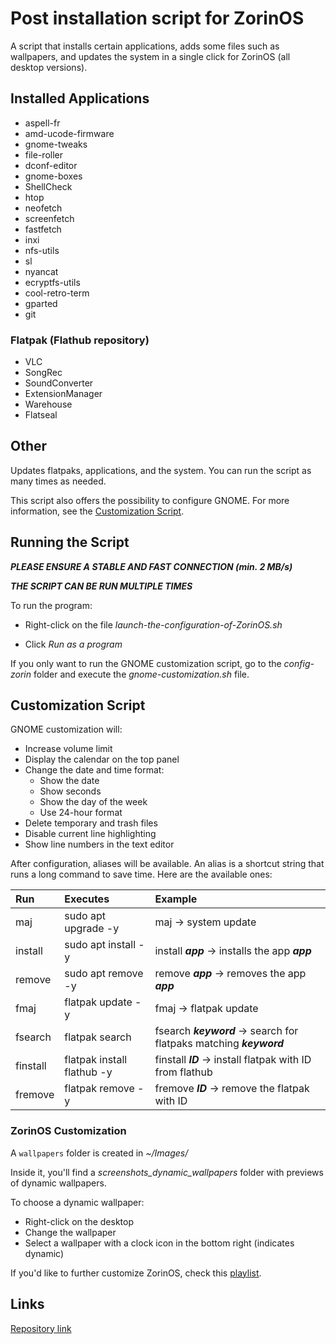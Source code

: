 # **Post installation script for ZorinOS**

A script that installs certain applications, adds some files such as wallpapers, and updates the system in a single click for ZorinOS (all desktop versions).

## **Installed Applications**

- aspell-fr  
- amd-ucode-firmware  
- gnome-tweaks  
- file-roller  
- dconf-editor  
- gnome-boxes  
- ShellCheck  
- htop  
- neofetch  
- screenfetch  
- fastfetch  
- inxi  
- nfs-utils  
- sl  
- nyancat  
- ecryptfs-utils  
- cool-retro-term  
- gparted  
- git  

### Flatpak (Flathub repository)

- VLC  
- SongRec  
- SoundConverter  
- ExtensionManager  
- Warehouse  
- Flatseal  

## **Other**

Updates flatpaks, applications, and the system. You can run the script as many times as needed.

This script also offers the possibility to configure GNOME. For more information, see the [Customization Script](#customization-script).

## **Running the Script**

**_PLEASE ENSURE A STABLE AND FAST CONNECTION (min. 2 MB/s)_**

**_THE SCRIPT CAN BE RUN MULTIPLE TIMES_**

To run the program:

- Right-click on the file _launch-the-configuration-of-ZorinOS.sh_

- Click _Run as a program_

If you only want to run the GNOME customization script, go to the _config-zorin_ folder and execute the _gnome-customization.sh_ file.

## **Customization Script**

GNOME customization will:

- Increase volume limit  
- Display the calendar on the top panel  
- Change the date and time format:
  - Show the date  
  - Show seconds  
  - Show the day of the week  
  - Use 24-hour format  
- Delete temporary and trash files  
- Disable current line highlighting  
- Show line numbers in the text editor  

After configuration, aliases will be available. An alias is a shortcut string that runs a long command to save time. Here are the available ones:

| Run           | Executes                        | Example                                                                 |
|:--------------|:--------------------------------|:------------------------------------------------------------------------|
| maj           | sudo apt upgrade -y             | maj -> system update                                                    |
| install       | sudo apt install -y             | install **_app_** -> installs the app **_app_**                         |
| remove        | sudo apt remove -y              | remove **_app_** -> removes the app **_app_**                           |
| fmaj          | flatpak update -y               | fmaj -> flatpak update                                                  |
| fsearch       | flatpak search                  | fsearch **_keyword_** -> search for flatpaks matching **_keyword_**     |
| finstall      | flatpak install flathub -y      | finstall **_ID_** -> install flatpak with ID from flathub              |
| fremove       | flatpak remove -y               | fremove **_ID_** -> remove the flatpak with ID                          |

### **ZorinOS Customization**

A `wallpapers` folder is created in _~/Images/_

Inside it, you'll find a _screenshots_dynamic_wallpapers_ folder with previews of dynamic wallpapers.

To choose a dynamic wallpaper:

- Right-click on the desktop  
- Change the wallpaper  
- Select a wallpaper with a clock icon in the bottom right (indicates dynamic)  

If you'd like to further customize ZorinOS, check this [playlist](https://youtube.com/playlist?list=PL-xp5bZmT8148dNSbLTQBhEntfp_HeXfu&si=HTQfktPsC7zkXVnr).

## **Links**

[Repository link](https://github.com/Loanbrwsk1/EN_Post_installation_script_for_Linux)
